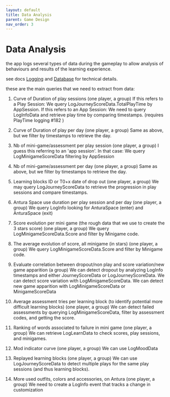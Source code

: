 ```yaml
---
layout: default
title: Data Analysis
parent: Game Design
nav_order: 3
---
```

# Data Analysis

the app logs several types of data during the gameplay to allow analysis of behaviours and results of the learning experience.

see docs [Logging](../Modules/Logging.md) and [Database](../Modules/Database.md) for technical details.

these are the main queries that we need to extract from data:

1. Curve of Duration of play sessions (one player, a group)
If this refers to a Play Session: We query LogJourneyScoreData.TotalPlayTime by AppSession.
If this refers to an App Session: We need to query LogInfoData and retrieve play time by comparing timestamps.
(requires PlayTime logging #182 )

1. Curve of Duration of play per day (one player, a group)
Same as above, but we filter by timestamps to retrieve the day.

1. Nb of mini-game/assessment per play session (one player, a group)
I guess this referring to an 'app session'.
In that case: We query LogMinigameScoreData filtering by AppSession

1. Nb of mini-game/assessment per day (one player, a group)
Same as above, but we filter by timestamps to retrieve the day.

1. Learning blocks ID or T0+x date of drop out (one player, a group)
We may query LogJourneyScoreData to retrieve the progression in play sessions and compare timestamps.

1. Antura Space use duration per play session and per day (one player, a group)
We query LogInfo looking for AnturaSpace (enter) and AnturaSpace (exit)

1. Score evolution per mini game (the rough data that we use to create the 3 stars score) (one player, a group)
We query LogMinigameScoreData.Score and filter by Minigame code.

1. The average evolution of score, all minigame (in stars) (one player, a group)
We query LogMinigameScoreData.Score and filter by Minigame code.

1. Evaluate correlation between dropout/non play and score variation/new game apparition (a group)
We can detect dropout by analyzing LogInfo timestamps and either JourneyScoreData or LogJourneyScoreData.
We can detect score variation with LogMinigameScoreData.
We can detect new game apparition with LogMinigameScoreData or MinigameScoreData

1.  Average assessment tries per learning block (to identify potential more difficult learning blocks) (one player, a group)
We can detect failed assessments by querying LogMinigameScoreData, filter by assessment codes, and getting the score.

1.  Ranking of words associated to failure in mini game (one player, a group)
We can retrieve LogLearnData to check scores, play sessions, and minigames.

1.  Mod indicator curve (one player, a group)
We can use LogMoodData

1.  Replayed learning blocks (one player, a group)
We can use LogJourneyScoreData to detect multiple plays for the same play sessions (and thus learning blocks).

1.  More used outfits, colors and accessories, on Antura (one player, a group)
We need to create a LogInfo event that tracks a change in customization